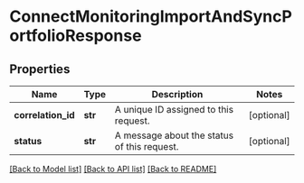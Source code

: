 # ConnectMonitoringImportAndSyncPortfolioResponse

## Properties
Name | Type | Description | Notes
------------ | ------------- | ------------- | -------------
**correlation_id** | **str** | A unique ID assigned to this request. | [optional] 
**status** | **str** | A message about the status of this request. | [optional] 

[[Back to Model list]](../README.md#documentation-for-models) [[Back to API list]](../README.md#documentation-for-api-endpoints) [[Back to README]](../README.md)

